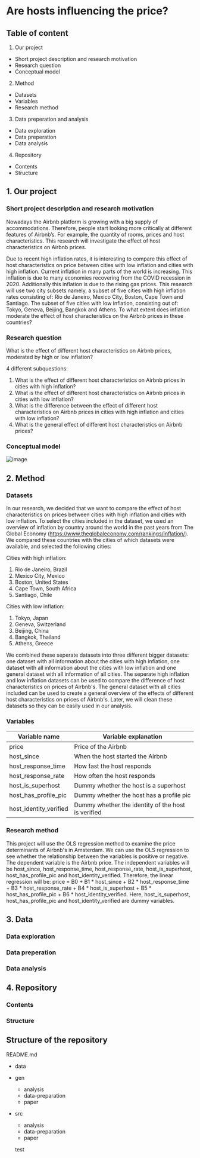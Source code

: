 # Are hosts influencing the price?

## Table of content
1. Our project
- Short project description and research motivation
- Research question
- Conceptual model

2. Method
- Datasets
- Variables
- Research method

3. Data preperation and analysis
- Data exploration
- Data preperation
- Data analysis

4. Repository
- Contents
- Structure

## 1. Our project

### Short project description and research motivation

Nowadays the Airbnb platform is growing with a big supply of accommodations. 
Therefore, people start looking more critically at different features of Airbnb’s. For example, the quantity of rooms, prices and host characteristics. This research
will investigate the effect of host characteristics on Airbnb prices. 

Due to recent high inflation rates, it is interesting to compare this effect of host characteristics on price between cities with low inflation and cities with high
inflation. Current inflation in many parts of the world is increasing. This inflation is due to many economies recovering from the COVID recession in 2020.
Additionally this inflation is due to the rising gas prices. This research will use two city subsets namely, a subset of five cities with high inflation rates
consisting of: Rio de Janeiro, Mexico City, Boston, Cape Town and Santiago. The subset of five cities with low inflation, consisting out of: Tokyo, Geneva, Beijing,
Bangkok and Athens. To what extent does inflation moderate the effect of host characteristics on the Airbnb prices in these countries? 


### Research question

What is the effect of different host characteristics on Airbnb prices, moderated by high or low inflation?

4 different subquestions:
1. What is the effect of different host characteristics on Airbnb prices in cities with high inflation?
2. What is the effect of different host characteristics on Airbnb prices in cities with low inflation?
3. What is the difference between the effect of different host characteristics on Airbnb prices in cities with high inflation and cities with low inflation?
4. What is the general effect of different host characteristics on Airbnb prices?

### Conceptual model
![image](https://user-images.githubusercontent.com/62336902/192232633-675a6e58-f2f6-495f-84c4-18f69bdccef7.png)


## 2. Method

### Datasets

In our research, we decided that we want to compare the effect of host characteristics on prices between cities with high inflation and cities with low inflation. To select the cities included in the dataset, we used an overview of inflation by country around the world in the past years from The Global Economy (https://www.theglobaleconomy.com/rankings/inflation/). We compared these countries with the cities of which datasets were available, and selected the following cities:

Cities with high inflation:
1. Rio de Janeiro, Brazil
2. Mexico City, Mexico
3. Boston, United States
4. Cape Town, South Africa
5. Santiago, Chile

Cities with low inflation:
1. Tokyo, Japan
2. Geneva, Switzerland
3. Beijing, China
4. Bangkok, Thailand
5. Athens, Greece

We combined these seperate datasets into three different bigger datasets: one dataset with all information about the cities with high inflation, one dataset with all information about the cities with low inflation and one general dataset with all information of all cities. The seperate high inflation and low inflation datasets can be used to compare the difference of host characteristics on prices of Airbnb's. The general dataset with all cities included can be used to create a general overview of the effects of different host characteristics on prices of Airbnb's. Later, we will clean these datasets so they can be easily used in our analysis.

### Variables

| **Variable name**      | **Variable explanation**                           |
| ---------------------- | -------------------------------------------------- |
| price                  | Price of the Airbnb                                |
| host_since             | When the host started the Airbnb                   |
| host_response_time     | How fast the host responds                         |
| host_response_rate     | How often the host responds                        |
| host_is_superhost      | Dummy whether the host is a superhost              |
| host_has_profile_pic   | Dummy whether the host has a profile pic           |
| host_identity_verified | Dummy whether the identity of the host is verified |


### Research method

This project will use the OLS regression method to examine the price determinants of Airbnb's in Amsterdam. We can use the OLS regression to see whether the relationship between the variables is positive or negative. The dependent variable is the Airbnb price. The independent variables will be host_since, host_response_time, host_response_rate, host_is_superhost, host_has_profile_pic and host_identity_verified. Therefore, the linear regression will be:
price = B0 + B1 * host_since + B2 * host_response_time + B3 * host_response_rate + B4 * host_is_superhost + B5 * host_has_profile_pic + B6 * host_identity_verified. Here, host_is_superhost, host_has_profile_pic and host_identity_verified are dummy variables.


## 3. Data 

### Data exploration

### Data preperation

### Data analysis


## 4. Repository

### Contents

### Structure


## Structure of the repository
README.md
- data
- gen 
  * analysis
  * data-preparation
  * paper
- src
  * analysis
  * data-preparation
  * paper
  
  test




